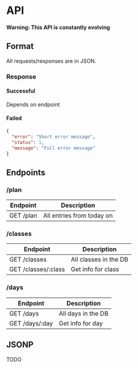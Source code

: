 
# API

**Warning: This API is constantly evolving**

## Format

All requests/responses are in JSON.

### Response

#### Successful

Depends on endpoint

#### Failed

```json
{
  "error": "Short error message",
  "status": 1,
  "message": "Full error message"
}
```

## Endpoints

### /plan

Endpoint | Description
------------- | -------------
GET /plan | All entries from today on

### /classes

Endpoint | Description
------------- | -------------
GET /classes | All classes in the DB
GET /classes/:class | Get info for class

### /days

Endpoint | Description
------------- | -------------
GET /days | All days in the DB
GET /days/:day | Get info for day

## JSONP

TODO
